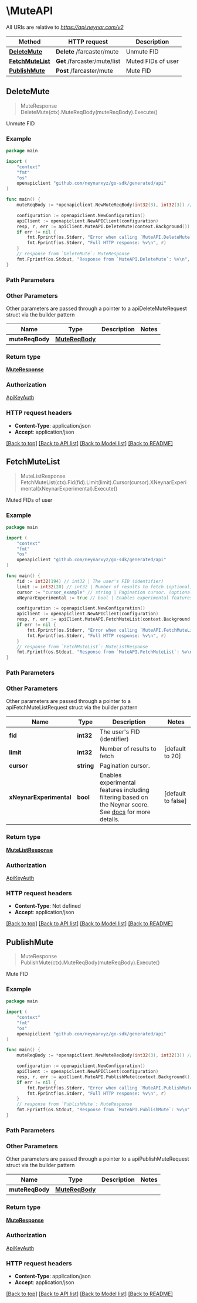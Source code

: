 # \MuteAPI

All URIs are relative to *https://api.neynar.com/v2*

Method | HTTP request | Description
------------- | ------------- | -------------
[**DeleteMute**](MuteAPI.md#DeleteMute) | **Delete** /farcaster/mute | Unmute FID
[**FetchMuteList**](MuteAPI.md#FetchMuteList) | **Get** /farcaster/mute/list | Muted FIDs of user
[**PublishMute**](MuteAPI.md#PublishMute) | **Post** /farcaster/mute | Mute FID



## DeleteMute

> MuteResponse DeleteMute(ctx).MuteReqBody(muteReqBody).Execute()

Unmute FID



### Example

```go
package main

import (
	"context"
	"fmt"
	"os"
	openapiclient "github.com/neynarxyz/go-sdk/generated/api"
)

func main() {
	muteReqBody := *openapiclient.NewMuteReqBody(int32(3), int32(3)) // MuteReqBody | 

	configuration := openapiclient.NewConfiguration()
	apiClient := openapiclient.NewAPIClient(configuration)
	resp, r, err := apiClient.MuteAPI.DeleteMute(context.Background()).MuteReqBody(muteReqBody).Execute()
	if err != nil {
		fmt.Fprintf(os.Stderr, "Error when calling `MuteAPI.DeleteMute``: %v\n", err)
		fmt.Fprintf(os.Stderr, "Full HTTP response: %v\n", r)
	}
	// response from `DeleteMute`: MuteResponse
	fmt.Fprintf(os.Stdout, "Response from `MuteAPI.DeleteMute`: %v\n", resp)
}
```

### Path Parameters



### Other Parameters

Other parameters are passed through a pointer to a apiDeleteMuteRequest struct via the builder pattern


Name | Type | Description  | Notes
------------- | ------------- | ------------- | -------------
 **muteReqBody** | [**MuteReqBody**](MuteReqBody.md) |  | 

### Return type

[**MuteResponse**](MuteResponse.md)

### Authorization

[ApiKeyAuth](../README.md#ApiKeyAuth)

### HTTP request headers

- **Content-Type**: application/json
- **Accept**: application/json

[[Back to top]](#) [[Back to API list]](../README.md#documentation-for-api-endpoints)
[[Back to Model list]](../README.md#documentation-for-models)
[[Back to README]](../README.md)


## FetchMuteList

> MuteListResponse FetchMuteList(ctx).Fid(fid).Limit(limit).Cursor(cursor).XNeynarExperimental(xNeynarExperimental).Execute()

Muted FIDs of user



### Example

```go
package main

import (
	"context"
	"fmt"
	"os"
	openapiclient "github.com/neynarxyz/go-sdk/generated/api"
)

func main() {
	fid := int32(194) // int32 | The user's FID (identifier)
	limit := int32(20) // int32 | Number of results to fetch (optional) (default to 20)
	cursor := "cursor_example" // string | Pagination cursor. (optional)
	xNeynarExperimental := true // bool | Enables experimental features including filtering based on the Neynar score. See [docs](https://neynar.notion.site/Experimental-Features-1d2655195a8b80eb98b4d4ae7b76ae4a) for more details. (optional) (default to false)

	configuration := openapiclient.NewConfiguration()
	apiClient := openapiclient.NewAPIClient(configuration)
	resp, r, err := apiClient.MuteAPI.FetchMuteList(context.Background()).Fid(fid).Limit(limit).Cursor(cursor).XNeynarExperimental(xNeynarExperimental).Execute()
	if err != nil {
		fmt.Fprintf(os.Stderr, "Error when calling `MuteAPI.FetchMuteList``: %v\n", err)
		fmt.Fprintf(os.Stderr, "Full HTTP response: %v\n", r)
	}
	// response from `FetchMuteList`: MuteListResponse
	fmt.Fprintf(os.Stdout, "Response from `MuteAPI.FetchMuteList`: %v\n", resp)
}
```

### Path Parameters



### Other Parameters

Other parameters are passed through a pointer to a apiFetchMuteListRequest struct via the builder pattern


Name | Type | Description  | Notes
------------- | ------------- | ------------- | -------------
 **fid** | **int32** | The user&#39;s FID (identifier) | 
 **limit** | **int32** | Number of results to fetch | [default to 20]
 **cursor** | **string** | Pagination cursor. | 
 **xNeynarExperimental** | **bool** | Enables experimental features including filtering based on the Neynar score. See [docs](https://neynar.notion.site/Experimental-Features-1d2655195a8b80eb98b4d4ae7b76ae4a) for more details. | [default to false]

### Return type

[**MuteListResponse**](MuteListResponse.md)

### Authorization

[ApiKeyAuth](../README.md#ApiKeyAuth)

### HTTP request headers

- **Content-Type**: Not defined
- **Accept**: application/json

[[Back to top]](#) [[Back to API list]](../README.md#documentation-for-api-endpoints)
[[Back to Model list]](../README.md#documentation-for-models)
[[Back to README]](../README.md)


## PublishMute

> MuteResponse PublishMute(ctx).MuteReqBody(muteReqBody).Execute()

Mute FID



### Example

```go
package main

import (
	"context"
	"fmt"
	"os"
	openapiclient "github.com/neynarxyz/go-sdk/generated/api"
)

func main() {
	muteReqBody := *openapiclient.NewMuteReqBody(int32(3), int32(3)) // MuteReqBody | 

	configuration := openapiclient.NewConfiguration()
	apiClient := openapiclient.NewAPIClient(configuration)
	resp, r, err := apiClient.MuteAPI.PublishMute(context.Background()).MuteReqBody(muteReqBody).Execute()
	if err != nil {
		fmt.Fprintf(os.Stderr, "Error when calling `MuteAPI.PublishMute``: %v\n", err)
		fmt.Fprintf(os.Stderr, "Full HTTP response: %v\n", r)
	}
	// response from `PublishMute`: MuteResponse
	fmt.Fprintf(os.Stdout, "Response from `MuteAPI.PublishMute`: %v\n", resp)
}
```

### Path Parameters



### Other Parameters

Other parameters are passed through a pointer to a apiPublishMuteRequest struct via the builder pattern


Name | Type | Description  | Notes
------------- | ------------- | ------------- | -------------
 **muteReqBody** | [**MuteReqBody**](MuteReqBody.md) |  | 

### Return type

[**MuteResponse**](MuteResponse.md)

### Authorization

[ApiKeyAuth](../README.md#ApiKeyAuth)

### HTTP request headers

- **Content-Type**: application/json
- **Accept**: application/json

[[Back to top]](#) [[Back to API list]](../README.md#documentation-for-api-endpoints)
[[Back to Model list]](../README.md#documentation-for-models)
[[Back to README]](../README.md)

